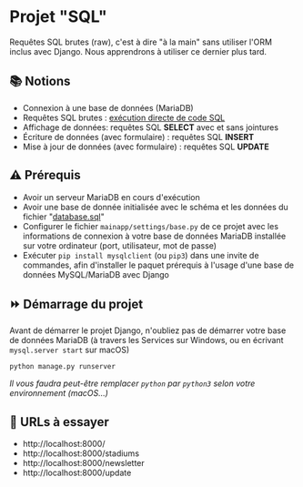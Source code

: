 # Projet "SQL"

Requêtes SQL brutes (raw), c'est à dire "à la main" sans utiliser l'ORM inclus avec Django. Nous apprendrons à utiliser ce dernier plus tard.

## 📚 Notions

* Connexion à une base de données (MariaDB)
* Requêtes SQL brutes : [exécution directe de code SQL](https://docs.djangoproject.com/fr/3.2/topics/db/sql/#executing-custom-sql-directly)
* Affichage de données: requêtes SQL **SELECT** avec et sans jointures
* Écriture de données (avec formulaire) : requêtes SQL **INSERT**
* Mise à jour de données (avec formulaire) : requêtes SQL **UPDATE**

## ⚠️ Prérequis

* Avoir un serveur MariaDB en cours d'exécution
* Avoir une base de donnée initialisée avec le schéma et les données du fichier "[database.sql](database.sql)"
* Configurer le fichier `mainapp/settings/base.py` de ce projet avec les informations de connexion à votre base de données MariaDB installée sur votre ordinateur (port, utilisateur, mot de passe)
* Exécuter `pip install mysqlclient` (ou `pip3`) dans une invite de commandes, afin d'installer le paquet prérequis à l'usage d'une base de données MySQL/MariaDB avec Django

## ⏩ Démarrage du projet

Avant de démarrer le projet Django, n'oubliez pas de démarrer votre base de données MariaDB (à travers les Services sur Windows, ou en écrivant `mysql.server start` sur macOS)

    python manage.py runserver

_Il vous faudra peut-être remplacer `python` par `python3` selon votre environnement (macOS...)_

## 🔗 URLs à essayer

* http://localhost:8000/
* http://localhost:8000/stadiums
* http://localhost:8000/newsletter
* http://localhost:8000/update
